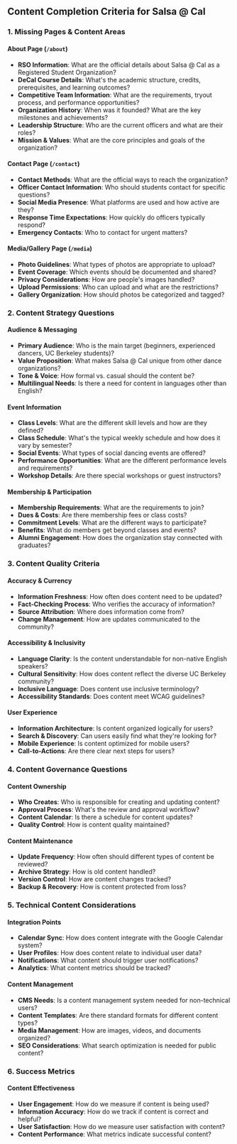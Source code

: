 
## **Content Completion Criteria for Salsa @ Cal**

### **1. Missing Pages & Content Areas**

#### **About Page** (`/about`)
- **RSO Information**: What are the official details about Salsa @ Cal as a Registered Student Organization?
- **DeCal Course Details**: What's the academic structure, credits, prerequisites, and learning outcomes?
- **Competitive Team Information**: What are the requirements, tryout process, and performance opportunities?
- **Organization History**: When was it founded? What are the key milestones and achievements?
- **Leadership Structure**: Who are the current officers and what are their roles?
- **Mission & Values**: What are the core principles and goals of the organization?

#### **Contact Page** (`/contact`)
- **Contact Methods**: What are the official ways to reach the organization?
- **Officer Contact Information**: Who should students contact for specific questions?
- **Social Media Presence**: What platforms are used and how active are they?
- **Response Time Expectations**: How quickly do officers typically respond?
- **Emergency Contacts**: Who to contact for urgent matters?

#### **Media/Gallery Page** (`/media`)
- **Photo Guidelines**: What types of photos are appropriate to upload?
- **Event Coverage**: Which events should be documented and shared?
- **Privacy Considerations**: How are people's images handled?
- **Upload Permissions**: Who can upload and what are the restrictions?
- **Gallery Organization**: How should photos be categorized and tagged?

### **2. Content Strategy Questions**

#### **Audience & Messaging**
- **Primary Audience**: Who is the main target (beginners, experienced dancers, UC Berkeley students)?
- **Value Proposition**: What makes Salsa @ Cal unique from other dance organizations?
- **Tone & Voice**: How formal vs. casual should the content be?
- **Multilingual Needs**: Is there a need for content in languages other than English?

#### **Event Information**
- **Class Levels**: What are the different skill levels and how are they defined?
- **Class Schedule**: What's the typical weekly schedule and how does it vary by semester?
- **Social Events**: What types of social dancing events are offered?
- **Performance Opportunities**: What are the different performance levels and requirements?
- **Workshop Details**: Are there special workshops or guest instructors?

#### **Membership & Participation**
- **Membership Requirements**: What are the requirements to join?
- **Dues & Costs**: Are there membership fees or class costs?
- **Commitment Levels**: What are the different ways to participate?
- **Benefits**: What do members get beyond classes and events?
- **Alumni Engagement**: How does the organization stay connected with graduates?

### **3. Content Quality Criteria**

#### **Accuracy & Currency**
- **Information Freshness**: How often does content need to be updated?
- **Fact-Checking Process**: Who verifies the accuracy of information?
- **Source Attribution**: Where does information come from?
- **Change Management**: How are updates communicated to the community?

#### **Accessibility & Inclusivity**
- **Language Clarity**: Is the content understandable for non-native English speakers?
- **Cultural Sensitivity**: How does content reflect the diverse UC Berkeley community?
- **Inclusive Language**: Does content use inclusive terminology?
- **Accessibility Standards**: Does content meet WCAG guidelines?

#### **User Experience**
- **Information Architecture**: Is content organized logically for users?
- **Search & Discovery**: Can users easily find what they're looking for?
- **Mobile Experience**: Is content optimized for mobile users?
- **Call-to-Actions**: Are there clear next steps for users?

### **4. Content Governance Questions**

#### **Content Ownership**
- **Who Creates**: Who is responsible for creating and updating content?
- **Approval Process**: What's the review and approval workflow?
- **Content Calendar**: Is there a schedule for content updates?
- **Quality Control**: How is content quality maintained?

#### **Content Maintenance**
- **Update Frequency**: How often should different types of content be reviewed?
- **Archive Strategy**: How is old content handled?
- **Version Control**: How are content changes tracked?
- **Backup & Recovery**: How is content protected from loss?

### **5. Technical Content Considerations**

#### **Integration Points**
- **Calendar Sync**: How does content integrate with the Google Calendar system?
- **User Profiles**: How does content relate to individual user data?
- **Notifications**: What content should trigger user notifications?
- **Analytics**: What content metrics should be tracked?

#### **Content Management**
- **CMS Needs**: Is a content management system needed for non-technical users?
- **Content Templates**: Are there standard formats for different content types?
- **Media Management**: How are images, videos, and documents organized?
- **SEO Considerations**: What search optimization is needed for public content?

### **6. Success Metrics**

#### **Content Effectiveness**
- **User Engagement**: How do we measure if content is being used?
- **Information Accuracy**: How do we track if content is correct and helpful?
- **User Satisfaction**: How do we measure user satisfaction with content?
- **Content Performance**: What metrics indicate successful content?
